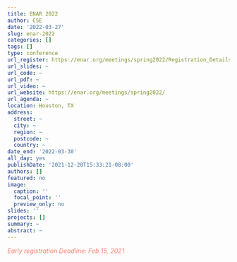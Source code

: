 ```yaml
---
title: ENAR 2022
author: CSE
date: '2022-03-27'
slug: enar-2022
categories: []
tags: []
type: conference
url_register: https://enar.org/meetings/spring2022/Registration_Details.cfm
url_slides: ~
url_code: ~
url_pdf: ~
url_video: ~
url_website: https://enar.org/meetings/spring2022/
url_agenda: ~
location: Houston, TX
address:
  street: ~
  city: ~
  region: ~
  postcode: ~
  country: ~
date_end: '2022-03-30'
all_day: yes
publishDate: '2021-12-20T15:33:21-08:00'
authors: []
featured: no
image:
  caption: ''
  focal_point: ''
  preview_only: no
slides: ''
projects: []
summary: ~
abstract: ~
---
```

<span style="color: salmon;">*Early registration Deadline: Feb 15, 2021*</span>

<!--more-->
